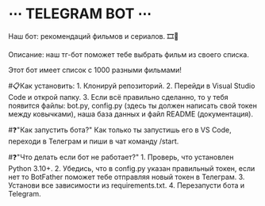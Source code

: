 # ⋯ TELEGRAM BOT ⋯
Наш бот: рекомендаций фильмов и сериалов. 🎞️🎥

Описание: наш тг-бот поможет тебе выбрать  фильм из своего списка.

Этот бот имеет список с 1000 разными фильмами!

#📋Как установить: 1. Клонируй репозиторий. 2. Перейди в Visual Studio Code и открой папку. 3. Если всё правильно сделанно, то у тебя появится файлы: bot.py, config.py (здесь ты должен написать свой токен между ковычками), наша база данных и файл README (документация).

#❓"Как запустить бота?" Как только ты запустишь его в VS Code, переходи в Телеграм и пиши в чат команду /start.

#❓"Что делать если бот не работает?" 1. Проверь, что установлен Python 3.10+. 2. Убедись, что в config.py указан правильный токен, если нет то BotFather поможет тебе отправляя новый токен в Телеграм. 3. Установи все зависимости из requirements.txt. 4. Перезапусти бота и Telegram.
